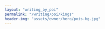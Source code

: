```yaml
---
layout: "writing_by_poi"
permalink: "/writing/poi/kings"
header-img: "assets/owner/hero/pois-bg.jpg"
---
```

